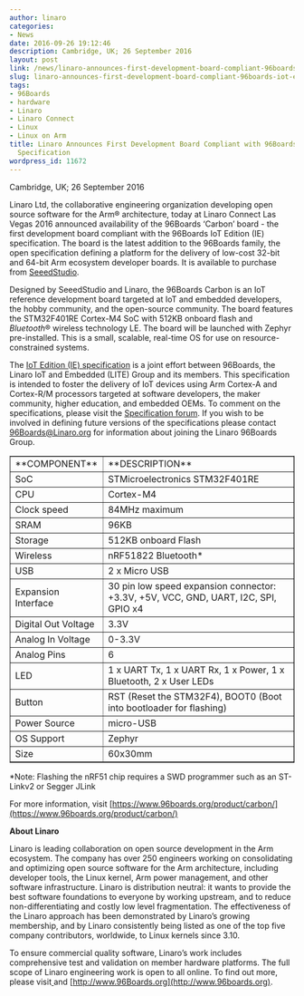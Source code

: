 ```yaml
---
author: linaro
categories:
- News
date: 2016-09-26 19:12:46
description: Cambridge, UK; 26 September 2016
layout: post
link: /news/linaro-announces-first-development-board-compliant-96boards-iot-edition-specification/
slug: linaro-announces-first-development-board-compliant-96boards-iot-edition-specification
tags:
- 96Boards
- hardware
- Linaro
- Linaro Connect
- Linux
- Linux on Arm
title: Linaro Announces First Development Board Compliant with 96Boards IoT Edition
  Specification
wordpress_id: 11672
---
```


Cambridge, UK; 26 September 2016

Linaro Ltd, the collaborative engineering organization developing open source software for the Arm® architecture, today at Linaro Connect Las Vegas 2016 announced availability of the 96Boards ‘Carbon’ board - the first development board compliant with the 96Boards IoT Edition (IE) specification. The board is the latest addition to the 96Boards family, the open specification defining a platform for the delivery of low-cost 32-bit and 64-bit Arm ecosystem developer boards. It is available to purchase from [SeeedStudio](https://www.96boards.org/product/carbon/).

Designed by SeeedStudio and Linaro, the 96Boards Carbon is an IoT reference development board targeted at IoT and embedded developers, the hobby community, and the open-source community. The board features the STM32F401RE Cortex-M4 SoC with 512KB onboard flash and _Bluetooth_® wireless technology LE. The board will be launched with Zephyr pre-installed. This is a small, scalable, real-time OS for use on resource-constrained systems.

The [IoT Edition (IE) specification](https://github.com/96boards/documentation/blob/master/Specifications/96Boards-IE-Specification.pdf) is a joint effort between 96Boards, the Linaro IoT and Embedded (LITE) Group and its members. This specification is intended to foster the delivery of IoT devices using Arm Cortex-A and Cortex-R/M processors targeted at software developers, the maker community, higher education, and embedded OEMs. To comment on the specifications, please visit the [Specification forum](https://discuss.96boards.org/c/specification). If you wish to be involved in defining future versions of the specifications please contact [96Boards@Linaro.org](mailto:96Boards@Linaro.org) for information about joining the Linaro 96Boards Group.


<table border="1" class="table responsive-table">
<tbody >
<tr >

<td markdown="1">
**COMPONENT**
</td>

<td markdown="1">
**DESCRIPTION**
</td>
</tr>
<tr >

<td markdown="1">
SoC
</td>

<td markdown="1">
STMicroelectronics STM32F401RE
</td>
</tr>
<tr >

<td markdown="1">
CPU
</td>

<td markdown="1">
Cortex-M4
</td>
</tr>
<tr >

<td markdown="1">
Clock speed
</td>

<td markdown="1">
84MHz maximum
</td>
</tr>
<tr >

<td markdown="1">
SRAM
</td>

<td markdown="1">
96KB
</td>
</tr>
<tr >

<td markdown="1">
Storage
</td>

<td markdown="1">
512KB onboard Flash
</td>
</tr>
<tr >

<td markdown="1">
Wireless
</td>

<td markdown="1">
nRF51822 Bluetooth*
</td>
</tr>
<tr >

<td markdown="1">
USB
</td>

<td markdown="1">
2 x Micro USB
</td>
</tr>
<tr >

<td markdown="1">
Expansion Interface
</td>

<td markdown="1">
30 pin low speed expansion connector: +3.3V, +5V, VCC, GND, UART, I2C, SPI, GPIO x4
</td>
</tr>
<tr >

<td markdown="1">
Digital Out Voltage
</td>

<td markdown="1">
3.3V
</td>
</tr>
<tr >

<td markdown="1">
Analog In Voltage
</td>

<td markdown="1">
0-3.3V
</td>
</tr>
<tr >

<td markdown="1">
Analog Pins
</td>

<td markdown="1">
6
</td>
</tr>
<tr >

<td markdown="1">
LED
</td>

<td markdown="1">
1 x UART Tx, 1 x UART Rx, 1 x Power, 1 x Bluetooth, 2 x User LEDs
</td>
</tr>
<tr >

<td markdown="1">
Button
</td>

<td markdown="1">
RST (Reset the STM32F4), BOOT0 (Boot into bootloader for flashing)
</td>
</tr>
<tr >

<td markdown="1">
Power Source
</td>

<td markdown="1">
micro-USB
</td>
</tr>
<tr >

<td markdown="1">
OS Support
</td>

<td markdown="1">
Zephyr
</td>
</tr>
<tr >

<td markdown="1">
Size
</td>

<td markdown="1">
60x30mm
</td>
</tr>
</tbody>
</table>

\*Note: Flashing the nRF51 chip requires a SWD programmer such as an ST-Linkv2 or Segger JLink

For more information, visit [https://www.96boards.org/product/carbon/](https://www.96boards.org/product/carbon/)

**About Linaro**

Linaro is leading collaboration on open source development in the Arm ecosystem. The company has over 250 engineers working on consolidating and optimizing open source software for the Arm architecture, including developer tools, the Linux kernel, Arm power management, and other software infrastructure. Linaro is distribution neutral: it wants to provide the best software foundations to everyone by working upstream, and to reduce non-differentiating and costly low level fragmentation. The effectiveness of the Linaro approach has been demonstrated by Linaro’s growing membership, and by Linaro consistently being listed as one of the top five company contributors, worldwide, to Linux kernels since 3.10.

To ensure commercial quality software, Linaro’s work includes comprehensive test and validation on member hardware platforms. The full scope of Linaro engineering work is open to all online. To find out more, please visit[ ](/) and [http://www.96Boards.org](http://www.96boards.org).

